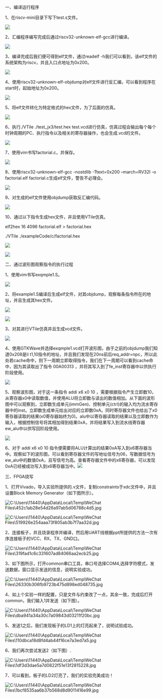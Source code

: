 

一、编译运行程序

1、在riscv-mini目录下写下test.s文件。

![](https://img2023.cnblogs.com/blog/3334628/202311/3334628-20231130014200559-1013899649.png)

2、汇编程序编写完成后通过riscv32-unknown-elf-gcc进⾏编译。

![](https://img2023.cnblogs.com/blog/3334628/202311/3334628-20231130014201319-1756045852.png)

3、编译完成后我们便可得到elf⽂件，通过readelf -h我们可以看到，该elf文件的系统架构为riscv，并且入口点地址为0x200。

![](https://img2023.cnblogs.com/blog/3334628/202311/3334628-20231130014201913-2069904056.png)

4、使⽤riscv32-unknown-elf-objdump对elf⽂件进⾏反汇编，可以看到程序在start时，起始地址为0x200。

![](https://img2023.cnblogs.com/blog/3334628/202311/3334628-20231130014202880-955228926.png)

5、将elf⽂件转化为特定格式的hex⽂件，为了后面的仿真。

![](https://img2023.cnblogs.com/blog/3334628/202311/3334628-20231130014203968-2116920985.png)

6、执行./VTile ./test_jx3/test.hex test.vcd进行仿真，仿真过程会输出每个每个时钟周期的PC、执⾏指令以及相关的寄存器操作，也会生成.vcd的文件。

![](https://img2023.cnblogs.com/blog/3334628/202311/3334628-20231130014205652-1410661981.png)

7、使用vim书写factorial.c，并保存。

![](https://img2023.cnblogs.com/blog/3334628/202311/3334628-20231130014206521-1900607136.png)

8、使用riscv32-unknown-elf-gcc -nostdlib -Ttext=0x200 –march=RV32I -o factorial.elf factorial.c生成elf文件，警告不必理会。

![](https://img2023.cnblogs.com/blog/3334628/202311/3334628-20231130014207405-1645146892.png)

9、对生成的elf文件使用objdump获取反汇编代码。

![](https://img2023.cnblogs.com/blog/3334628/202311/3334628-20231130014209164-944541591.png)

10、通过以下指令生成hex文件，并且使用VTile仿真。

elf2hex 16 4096 factorial.elf \> factorial.hex

./VTile ./exampleCode/c/factorial.hex

![](https://img2023.cnblogs.com/blog/3334628/202311/3334628-20231130014210744-1107300874.png)

![](https://img2023.cnblogs.com/blog/3334628/202311/3334628-20231130014212039-759009272.png)

二、通过波形图观察指令的执行过程

1、使用vim书写exqmple1.S。

![](https://img2023.cnblogs.com/blog/3334628/202311/3334628-20231130014212879-796436561.png)

2、将example1.S编译后生成elf文件，对其objdump，观察每条指令所在的地址，并且生成其hex文件。

![](https://img2023.cnblogs.com/blog/3334628/202311/3334628-20231130014213778-1067790657.png)

![](https://img2023.cnblogs.com/blog/3334628/202311/3334628-20231130014214761-1016794098.png)

3、对其进行VTile仿真并且生成vcd文件。

![](https://img2023.cnblogs.com/blog/3334628/202311/3334628-20231130014216007-1635859163.png)

4、使用GTKWave并选择exqmple1.vcd打开波形图，由于之前的objdump我们知道0x208是li t1,10指令的地址，并且我们发现在20ns前后req_addr=npc，所以此处若cache命中，则下一周期立即取得指令，我们在下一周期可以看到cache命中，因为其读取出了指令 00A00313 ，并将其写⼊到了fe_inst寄存器中以供执⾏阶段使⽤。

![](https://img2023.cnblogs.com/blog/3334628/202311/3334628-20231130014218880-942499257.png)

5、观察波形图，对于这⼀条指令 addi x6 x0 10 ，需要根据指令产⽣⽴即数10，从寄存器x0中读取数值，并使⽤ALU将⽴即数与读出的数值相加。从下⾯的波形图中可以观察到，⽴即数⽣成单元(immGen)、控制单元(ctrl)的输⼊均为流⽔寄存器中的inst。⽴即数⽣成单元给出对应的⽴即数0xA。同时寄存器⽂件也给出了x0寄存器读取的结果(x0寄存器始终为0)。alu中以寄存器读取的结果以及⽴即数作为输⼊，根据控制信号将其相加得到结果0xA，并将结果写⼊到流⽔线寄存器ew_alu中以供写回阶段使⽤。

![](https://img2023.cnblogs.com/blog/3334628/202311/3334628-20231130014222239-1214838239.png)

6、对于 addi x6 x0 10 指令便需要将ALU计算出的结果0xA写⼊到x6寄存器当中。观察如下的波形图，可以看到寄存器⽂件的写地址信号为06，写数据信号为ew_alu中的数值0xA，且写信号为⾼。查看寄存器⽂件中的x6寄存器，可以发现0xA已经被成功写⼊到x6寄存器当中。![](https://img2023.cnblogs.com/blog/3334628/202311/3334628-20231130014224540-1051229050.png)

三、FPGA烧写

1、打开Vivado，导入实验所提供的.v文件，复制constraints于xdc文件中，并且设置Block Memory Generator（如下图所示）。

![C:\\Users\\11440\\AppData\\Local\\Temp\\WeChat Files\\452c1ab28e54d26a97ab5d06788c4d5.jpg](https://img2023.cnblogs.com/blog/3334628/202311/3334628-20231130014234007-336229859.jpg)

![C:\\Users\\11440\\AppData\\Local\\Temp\\WeChat Files\\519926e254aaa73f805ab3b7f7aa32d.jpg](https://img2023.cnblogs.com/blog/3334628/202311/3334628-20231130014241158-433290920.jpg)

2、连接板子，并且烧录程序并编译，然后用UART线根据ppt所提供的方法一次有序连接板子的VCC、RX、TX、GND口。

![C:\\Users\\11440\\AppData\\Local\\Temp\\WeChat Files\\319fad1c6c331607ad84066aa2ecb25.jpg](https://img2023.cnblogs.com/blog/3334628/202311/3334628-20231130014248366-1459709001.jpg)

3、如下图所示，打开common串口工具，串口号选择COM4,选择字符模式，发送数据，窗口显示发送的信息，说明实验成功。

![C:\\Users\\11440\\AppData\\Local\\Temp\\WeChat Files\\26330b306fb9723b475d898ed048735.jpg](https://img2023.cnblogs.com/blog/3334628/202311/3334628-20231130014254196-1628029216.jpg)

4、如上个实验一样的配置，只是文件与约束改了一点，其余一致，完成后打开common，我们输入1并发送（如下图）。

![C:\\Users\\11440\\AppData\\Local\\Temp\\WeChat Files\\dba941a34a30c7a09843d03211f20bc.jpg](https://img2023.cnblogs.com/blog/3334628/202311/3334628-20231130014259442-1290868864.jpg)

5、发送1之后，我们发现板子的LD1上的灯亮起来了，说明试验成功。

![C:\\Users\\11440\\AppData\\Local\\Temp\\WeChat Files\\110dbca18d8fd4ab44f16ce7a3ed7a5.jpg](https://img2023.cnblogs.com/blog/3334628/202311/3334628-20231130014308242-347521647.jpg)

6、我们再次尝试发送2（如下图）.

![C:\\Users\\11440\\AppData\\Local\\Temp\\WeChat Files\\1df3d3dae5a7d0822f51e13f2815228.jpg](https://img2023.cnblogs.com/blog/3334628/202311/3334628-20231130014314873-348212915.jpg)

7、可以看到，板子的LD2灯亮了，我们的实验完美成功！

![C:\\Users\\11440\\AppData\\Local\\Temp\\WeChat Files\\1bcf8535aa6b37b568d8d9011416e99.jpg](https://img2023.cnblogs.com/blog/3334628/202311/3334628-20231130014322605-106154250.jpg)
